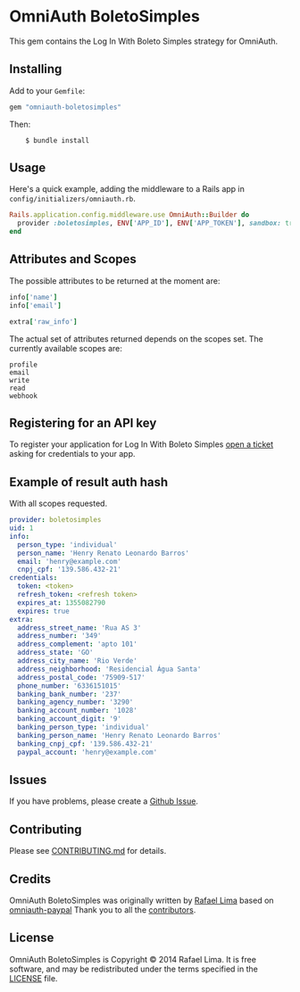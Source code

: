 # OmniAuth BoletoSimples

This gem contains the Log In With Boleto Simples strategy for OmniAuth.

## Installing

Add to your `Gemfile`:

```ruby
gem "omniauth-boletosimples"
```

Then:

		$ bundle install

## Usage

Here's a quick example, adding the middleware to a Rails app in `config/initializers/omniauth.rb`.

```ruby
Rails.application.config.middleware.use OmniAuth::Builder do
  provider :boletosimples, ENV['APP_ID'], ENV['APP_TOKEN'], sandbox: true, scope: "profile email"
end
```

## Attributes and Scopes

The possible attributes to be returned at the moment are:

```ruby
info['name']
info['email']

extra['raw_info']
```

The actual set of attributes returned depends on the scopes set. The currently available scopes are:

```
profile
email
write
read
webhook
```

## Registering for an API key

To register your application for Log In With Boleto Simples [open a ticket](http://suporte.boletosimples.com.br) asking for credentials to your app.

## Example of result auth hash
With all scopes requested.

```yaml
provider: boletosimples
uid: 1
info:
  person_type: 'individual'
  person_name: 'Henry Renato Leonardo Barros'
  email: 'henry@example.com'
  cnpj_cpf: '139.586.432-21'
credentials:
  token: <token>
  refresh_token: <refresh token>
  expires_at: 1355082790
  expires: true
extra:
  address_street_name: 'Rua AS 3'
  address_number: '349'
  address_complement: 'apto 101'
  address_state: 'GO'
  address_city_name: 'Rio Verde'
  address_neighborhood: 'Residencial Água Santa'
  address_postal_code: '75909-517'
  phone_number: '6336151015'
  banking_bank_number: '237'
  banking_agency_number: '3290'
  banking_account_number: '1028'
  banking_account_digit: '9'
  banking_person_type: 'individual'
  banking_person_name: 'Henry Renato Leonardo Barros'
  banking_cnpj_cpf: '139.586.432-21'
  paypal_account: 'henry@example.com'
```

## Issues

If you have problems, please create a [Github Issue](https://github.com/BoletoSimples/omniauth-boletosimples/issues).

## Contributing

Please see [CONTRIBUTING.md](https://github.com/BoletoSimples/omniauth-boletosimples/blob/master/CONTRIBUTING.md) for details.

## Credits

OmniAuth BoletoSimples was originally written by [Rafael Lima](http://rafael.adm.br) based on [omniauth-paypal](https://github.com/datariot/omniauth-paypal)
Thank you to all the [contributors](https://github.com/BoletoSimples/omniauth-boletosimples/graphs/contributors).

## License

OmniAuth BoletoSimples is Copyright © 2014 Rafael Lima. It is free software, and may be redistributed under the terms specified in the [LICENSE](https://github.com/BoletoSimples/omniauth-boletosimples/blob/master/LICENSE) file.